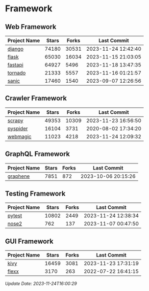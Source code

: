 # Framework

## Web Framework
| Project Name | Stars | Forks | Last Commit |
| ------------ | ----- | ----- | ----------- |
| [django](https://github.com/django/django) | 74180 | 30531 | 2023-11-24 12:42:40 |
| [flask](https://github.com/pallets/flask) | 65030 | 16034 | 2023-11-15 21:03:05 |
| [fastapi](https://github.com/tiangolo/fastapi) | 64927 | 5496 | 2023-11-18 13:47:35 |
| [tornado](https://github.com/tornadoweb/tornado) | 21333 | 5557 | 2023-11-16 01:21:57 |
| [sanic](https://github.com/sanic-org/sanic) | 17460 | 1540 | 2023-09-07 12:26:56 |

## Crawler Framework
| Project Name | Stars | Forks | Last Commit |
| ------------ | ----- | ----- | ----------- |
| [scrapy](https://github.com/scrapy/scrapy) | 49353 | 10309 | 2023-11-23 16:56:50 |
| [pyspider](https://github.com/binux/pyspider) | 16104 | 3731 | 2020-08-02 17:34:20 |
| [webmagic](https://github.com/code4craft/webmagic) | 11023 | 4218 | 2023-11-24 12:09:32 |

## GraphQL Framework
| Project Name | Stars | Forks | Last Commit |
| ------------ | ----- | ----- | ----------- |
| [graphene](https://github.com/graphql-python/graphene) | 7851 | 872 | 2023-10-06 20:15:26 |

## Testing Framework
| Project Name | Stars | Forks | Last Commit |
| ------------ | ----- | ----- | ----------- |
| [pytest](https://github.com/pytest-dev/pytest) | 10802 | 2449 | 2023-11-24 12:38:34 |
| [nose2](https://github.com/nose-devs/nose2) | 762 | 137 | 2023-11-07 00:47:50 |

## GUI Framework
| Project Name | Stars | Forks | Last Commit |
| ------------ | ----- | ----- | ----------- |
| [kivy](https://github.com/kivy/kivy) | 16459 | 3081 | 2023-11-23 17:31:19 |
| [flexx](https://github.com/flexxui/flexx) | 3170 | 263 | 2022-07-22 16:41:15 |

*Update Date: 2023-11-24T16:00:29*